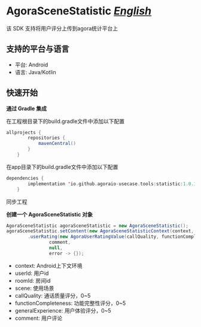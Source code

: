 # AgoraSceneStatistic   *[English](README.md)*

该 SDK 支持将用户评分上传到agora统计平台上

## 支持的平台与语言
* 平台: Android
* 语言: Java/Kotlin

## 快速开始

**通过 Gradle 集成**

在工程根目录下的build.gradle文件中添加以下配置
``` gradle
allprojects {
		repositories {
			mavenCentral()
		}
	}
```
在app目录下的build.gradle文件中添加以下配置
``` kotlin
dependencies {
		implementation 'io.github.agoraio-usecase.tools:statistic:1.0.1'
	}
```
同步工程

**创建一个 AgoraSceneStatistic 对象**

``` Java
AgoraSceneStatistic agoraSceneStatistic = new AgoraSceneStatistic();
agoraSceneStatistic.setContent(new AgoraSceneStatisticContext(context, userId, scene, roomId))
        .userRating(new AgoraUserRatingValue(callQuality, functionCompleteness, generalExperience),
                comment,
                null,
                error -> {});
```

* context: Android上下文环境
* userId: 用户id
* roomId: 房间id
* scene: 使用场景
* callQuality: 通话质量评分，0~5
* functionCompleteness: 功能完整性评分，0~5
* generalExperience: 用户体验评分，0~5
* comment: 用户评论

